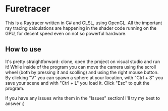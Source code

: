 # Furetracer
This is a Raytracer written in C# and GLSL, using OpenGL.
All the important ray tracing calculations are happening in the shader code running on the GPU,
 for decent speed even on not so powerful hardware.
## How to use
It's pretty straightforward: clone, open the project on visual studio and run it!
While inside of the program you can move the camera using the scroll wheel (both by pressing it and scolling) and using the right mouse button.
By clicking "V" you can spawn a sphere at your location, with "Ctrl + S" you save your scene and with "Ctrl + L" you load it.
Click "Esc" to quit the program.

If you have any issues write them in the "Issues" section! I'll try my best to answer :)
